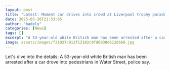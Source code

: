 ```yaml
---
layout: post
title: "Latest: Moment car drives into crowd at Liverpool trophy parade"
date: 2025-05-26T21:53:05
author: "badely"
categories: [News]
tags: []
excerpt: "A 53-year-old white British man has been arrested after a car drove into pedestrians in Water Street, police say."
image: assets/images/f21027c912f12182c9fd6830d612db68.jpg
---
```


Let's dive into the details: A 53-year-old white British man has been arrested after a car drove into pedestrians in Water Street, police say.

